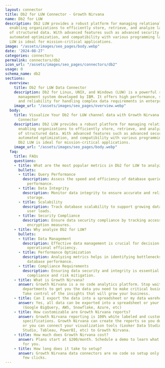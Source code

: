 ```yaml
---
layout: connector
title: Db2 for LUW Connector - Growth Nirvana
name: Db2 for LUW
description: Db2 LUW provides a robust platform for managing relational databases,
  enabling organizations to efficiently store, retrieve, and analyze large volumes
  of structured data. With advanced features such as advanced security mechanisms,
  automated optimization, and compatibility with various programming languages, Db2
  LUW is ideal for mission-critical applications.
image: "/assets/images/seo_pages/body.webp"
date: '2024-08-27'
categories: connectors
permalink: connectors/db2
icon_url: "/assets/images/seo_pages/connectors/db2"
usage: 0
schema_name: db2
sections:
  overview:
    title: Db2 for LUW Data Connector
    description: Db2 for Linux, UNIX, and Windows (LUW) is a powerful relational database
      management system developed by IBM. It offers high performance, scalability,
      and reliability for handling complex data requirements in enterprise environments.
    image_url: "/assets/images/seo_pages/overview.webp"
  body:
    title: Visualize Your Db2 for LUW channel data with Growth Nirvana's Db2 for LUW
      Connector
    description: Db2 LUW provides a robust platform for managing relational databases,
      enabling organizations to efficiently store, retrieve, and analyze large volumes
      of structured data. With advanced features such as advanced security mechanisms,
      automated optimization, and compatibility with various programming languages,
      Db2 LUW is ideal for mission-critical applications.
    image_url: "/assets/images/seo_pages/body.webp"
  faq:
    title: FAQs
    questions:
    - title: What are the most popular metrics in Db2 for LUW to analyze?
      bullets:
      - title: Query Performance
        description: Assess the speed and efficiency of database queries to optimize
          performance.
      - title: Data Integrity
        description: Monitor data integrity to ensure accurate and reliable information
          storage.
      - title: Scalability
        description: Track database scalability to support growing data volumes and
          user loads.
      - title: Security Compliance
        description: Ensure data security compliance by tracking access controls and
          encryption measures.
    - title: Why analyze Db2 for LUW?
      bullets:
      - title: Data Management
        description: Effective data management is crucial for decision-making and
          operational efficiency.
      - title: Performance Optimization
        description: Analyzing metrics helps in identifying bottlenecks and improving
          database performance.
      - title: Compliance Requirements
        description: Ensuring data security and integrity is essential for regulatory
          compliance and risk mitigation.
    - title: What is Growth Nirvana?
      answer: Growth Nirvana is a no code analytics platform. Stop waiting for other
        departments to get you the data you need to make critical business decisions.
        Take control of the insights that will grow your business.
    - title: Can I export the data into a spreadsheet or my data warehouse?
      answer: Yes, all data can be exported into a spreadsheet or your data warehouse
        (Google BigQuery, AWS, Snowflake, Azure, etc)
    - title: How customizable are Growth Nirvana reports?
      answer: Growth Nirvana reporting is 100% white labeled and customized to your
        specifications. Growth Nirvana can create the reports so you don’t have to
        or you can connect your visualization tools (Looker Data Studio/Google Data
        Studio, Tableau, PowerBI, etc) to Growth Nirvana.
    - title: How much does Growth Nirvana cost?
      answer: Plans start at $200/month. Schedule a demo to learn what plan is best
        for you.
    - title: How long does it take to setup?
      answer: Growth Nirvana data connectors are no code so setup only requires a
        few clicks.
---
```

